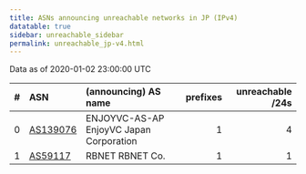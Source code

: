```yaml
---
title: ASNs announcing unreachable networks in JP (IPv4)
datatable: true
sidebar: unreachable_sidebar
permalink: unreachable_jp-v4.html
---
```


Data as of 2020-01-02 23:00:00 UTC


<div class="datatable-begin"></div>

|   # | ASN                                      | (announcing) AS name                    |   prefixes |   unreachable /24s |
|----:|:-----------------------------------------|:----------------------------------------|-----------:|-------------------:|
|   0 | [AS139076](unreachable_AS139076-v4.html) | ENJOYVC-AS-AP EnjoyVC Japan Corporation |          1 |                  4 |
|   1 | [AS59117](unreachable_AS59117-v4.html)   | RBNET RBNET Co.                         |          1 |                  1 |

<div class="datatable-end"></div>